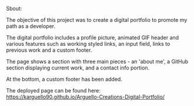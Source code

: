 Sbout:

The objective of this project was to create a digital portfolio to promote my path as a developer. 

The digital portfolio includes a profile picture, animated GIF header and various features such as working styled links, 
an input field, links to previous work and a custom footer.

The page shows a section with three main pieces - an 'about me', a GitHub section displaying current work, and a contact info portion. 

At the bottom, a custom footer has been added.

The deployed page can be found here: https://karguello90.github.io/Arguello-Creations-Digital-Portfolio/
